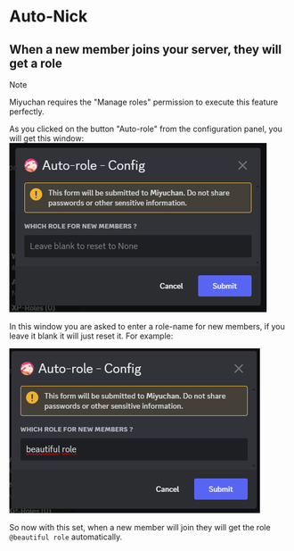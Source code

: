 # Auto-Nick
## When a new member joins your server, they will get a role

> [!NOTE]  
> Miyuchan requires the "Manage roles" permission to execute this feature perfectly.  


As you clicked on the button "Auto-role" from the configuration panel, you will get this window:  
![First step](../assets/1_autorole.png)

In this window you are asked to enter a role-name for new members, if you leave it blank it will just reset it.
For example:

![Second step](../assets/2_autorole.png)

So now with this set, when a new member will join they will get the role `@beautiful role` automatically.